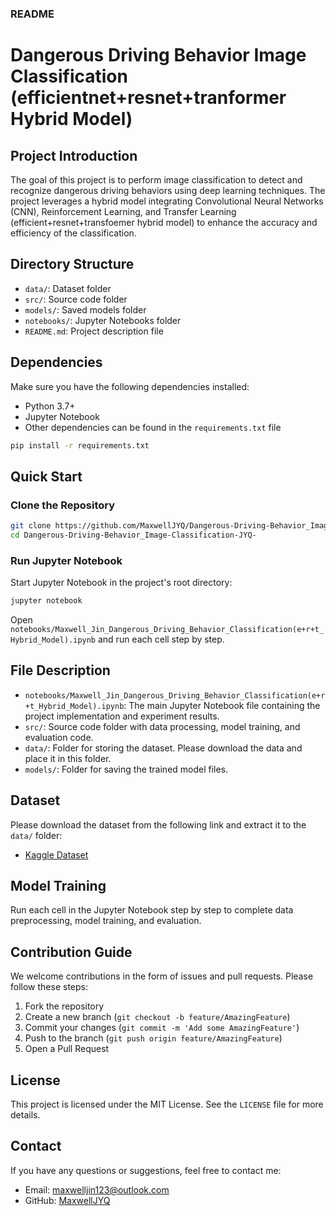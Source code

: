 ### README


# Dangerous Driving Behavior Image Classification (efficientnet+resnet+tranformer Hybrid Model)

## Project Introduction

The goal of this project is to perform image classification to detect and recognize dangerous driving behaviors using deep learning techniques. The project leverages a hybrid model integrating Convolutional Neural Networks (CNN), Reinforcement Learning, and Transfer Learning (efficient+resnet+transfoemer hybrid model) to enhance the accuracy and efficiency of the classification.

## Directory Structure

- `data/`: Dataset folder
- `src/`: Source code folder
- `models/`: Saved models folder
- `notebooks/`: Jupyter Notebooks folder
- `README.md`: Project description file

## Dependencies

Make sure you have the following dependencies installed:

- Python 3.7+
- Jupyter Notebook
- Other dependencies can be found in the `requirements.txt` file

```bash
pip install -r requirements.txt
```

## Quick Start

### Clone the Repository

```bash
git clone https://github.com/MaxwellJYQ/Dangerous-Driving-Behavior_Image-Classification-JYQ-.git
cd Dangerous-Driving-Behavior_Image-Classification-JYQ-
```

### Run Jupyter Notebook

Start Jupyter Notebook in the project's root directory:

```bash
jupyter notebook
```

Open `notebooks/Maxwell_Jin_Dangerous_Driving_Behavior_Classification(e+r+t_Hybrid_Model).ipynb` and run each cell step by step.

## File Description

- `notebooks/Maxwell_Jin_Dangerous_Driving_Behavior_Classification(e+r+t_Hybrid_Model).ipynb`: The main Jupyter Notebook file containing the project implementation and experiment results.
- `src/`: Source code folder with data processing, model training, and evaluation code.
- `data/`: Folder for storing the dataset. Please download the data and place it in this folder.
- `models/`: Folder for saving the trained model files.

## Dataset

Please download the dataset from the following link and extract it to the `data/` folder:

- [Kaggle Dataset](https://www.kaggle.com/c/state-farm-distracted-driver-detection)

## Model Training

Run each cell in the Jupyter Notebook step by step to complete data preprocessing, model training, and evaluation.

## Contribution Guide

We welcome contributions in the form of issues and pull requests. Please follow these steps:

1. Fork the repository
2. Create a new branch (`git checkout -b feature/AmazingFeature`)
3. Commit your changes (`git commit -m 'Add some AmazingFeature'`)
4. Push to the branch (`git push origin feature/AmazingFeature`)
5. Open a Pull Request

## License

This project is licensed under the MIT License. See the `LICENSE` file for more details.

## Contact

If you have any questions or suggestions, feel free to contact me:

- Email: maxwelljin123@outlook.com
- GitHub: [MaxwellJYQ](https://github.com/MaxwellJYQ)
```
